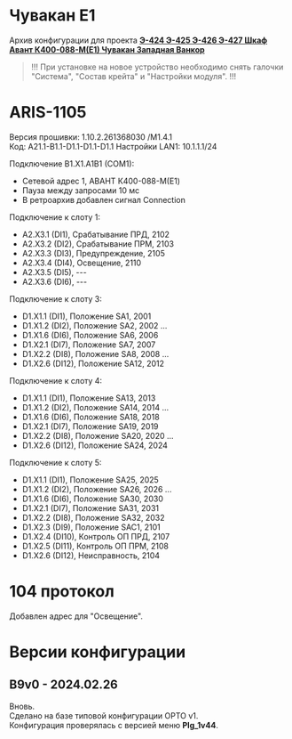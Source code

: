 ﻿Чувакан E1
==========

Архив конфигурации для проекта **[Э-424 Э-425 Э-426 Э-427 Шкаф Авант К400-088-М(Е1) Чувакан Западная Ванкор](Э-424_Э-425_Э-426_Э-427_Шкаф_Авант_К400-088-М-Е1_Чувакан_Западная_Ванкор.pdf)**

> !!! При установке на новое устройство необходимо снять галочки "Система", "Состав крейта" и "Настройки модуля". !!!


# ARIS-1105

Версия прошивки: 1.10.2.261368030 /M1.4.1  
Код: A21.1-B1.1-D1.1-D1.1-D1.1
Настройки LAN1: 10.1.1.1/24

Подключение B1.X1.A1B1 (COM1):
- Сетевой адрес 1, АВАНТ К400-088-М(E1)
- Пауза между запросами 10 мс
- В ретроархив добавлен сигнал Connection

Подключение к слоту 1:
- A2.X3.1 (DI1),  Срабатывание ПРД, 2102
- A2.X3.2 (DI2),  Срабатывание ПРМ, 2103 
- A2.X3.3 (DI3),  Предупреждение,   2105
- A2.X3.4 (DI4),  Освещение,        2110
- A2.X3.5 (DI5),  ---
- A2.X3.6 (DI6),  ---

Подключение к слоту 3:
- D1.X1.1 (DI1),  Положение SA1,    2001
- D1.X1.2 (DI2),  Положение SA2,    2002
...
- D1.X1.6 (DI6),  Положение SA6,    2006
- D1.X2.1 (DI7),  Положение SA7,    2007
- D1.X2.2 (DI8),  Положение SA8,    2008
...
- D1.X2.6 (DI12), Положение SA12,   2012

Подключение к слоту 4:
- D1.X1.1 (DI1),  Положение SA13,   2013
- D1.X1.2 (DI2),  Положение SA14,   2014
...
- D1.X1.6 (DI6),  Положение SA18,   2018
- D1.X2.1 (DI7),  Положение SA19,   2019
- D1.X2.2 (DI8),  Положение SA20,   2020
...
- D1.X2.6 (DI12), Положение SA24,   2024

Подключение к слоту 5:
- D1.X1.1 (DI1),  Положение SA25,   2025
- D1.X1.2 (DI2),  Положение SA26,   2026
...
- D1.X1.6 (DI6),  Положение SA30,   2030
- D1.X2.1 (DI7),  Положение SA31,   2031
- D1.X2.2 (DI8),  Положение SA32,   2032
- D1.X2.3 (DI9),  Положение SAC1,   2101
- D1.X2.4 (DI10), Контроль ОП ПРД,  2107
- D1.X2.5 (DI11), Контроль ОП ПРМ,  2108
- D1.X2.6 (DI12), Неисправность,    2104


# 104 протокол

Добавлен адрес для "Освещение".


# Версии конфигурации

## B9v0 - 2024.02.26

Вновь.  
Сделано на базе типовой конфигурации OPTO v1.  
Конфигурация проверялась с версией меню **PIg_1v44**.

